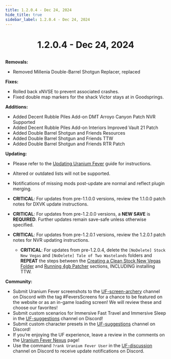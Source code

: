 ```yaml
---
title: 1.2.0.4 - Dec 24, 2024
hide_title: true
sidebar_label: 1.2.0.4 - Dec 24, 2024
---
```


# <p align="center"> 1.2.0.4 - Dec 24, 2024 </p>

**Removals:**
- Removed Millenia Double-Barrel Shotgun Replacer, replaced

**Fixes:**
- Rolled back xNVSE to prevent associated crashes.
- Fixed double map markers for the shack Victor stays at in Goodsprings.

**Additions:**
- Added Decent Rubble Piles Add-on DMT Arroyo Canyon Patch NVR Supported
- Added Decent Rubble Piles Add-on Interiors Improved Vault 21 Patch
- Added Double Barrel Shotgun and Friends Resources
- Added Double Barrel Shotgun and Friends TTW
- Added Double Barrel Shotgun and Friends RTR Patch

**Updating:**
- Please refer to the [Updating Uranium Fever](https://uraniumfever.net/docs/updating/) guide for instructions.
- Altered or outdated lists will not be supported.
- Notifications of missing mods post-update are normal and reflect plugin merging.

- **CRITICAL**: For updates from pre-1.1.0.0 versions, review the 1.1.0.0 patch notes for DXVK update instructions.
- **CRITICAL**: For updates from pre-1.2.0.0 versions, a **NEW SAVE** is **REQUIRED**. Further updates remain save-safe unless otherwise specified.
- **CRITICAL**: For updates from pre-1.2.0.1 versions, review the 1.2.0.1 patch notes for NVR updating instructions. 
	- **CRITICAL**:  For updates from pre-1.2.0.4, delete the `[NoDelete] Stock New Vegas` and `[NoDelete] Tale of Two Wastelands` folders and **REPEAT** the steps between the  [Creating a Clean Stock New Vegas Folder](https://uraniumfever.net/docs/setupinstructions#-creating-a-clean-stock-new-vegas-folder-) and [Running 4gb Patcher](https://uraniumfever.net/docs/setupinstructions#-running-4gb-patcher-) sections, INCLUDING installing TTW.

**Community:**
- Submit Uranium Fever screenshots to the [UF-screen-archery](https://discord.gg/Uu6gZZSaeA) channel on Discord with the tag #FeversScreens for a chance to be featured on the website or as an in-game loading screen! We will review these and choose our favorites!
- Submit custom scenarios for Immersive Fast Travel and Immersive Sleep in the [UF-suggestions](https://discord.gg/Uu6gZZSaeA) channel on Discord!
- Submit custom character presets in the [UF-suggestions](https://discord.gg/Uu6gZZSaeA) channel on Discord!
- If you’re enjoying the UF experience, leave a review in the comments on the [Uranium Fever Nexus](https://www.nexusmods.com/newvegas/mods/89815?tab=posts&BH=3) page!
- Use the command `?rank Uranium Fever User` in the [UF-discussion](https://discord.gg/Uu6gZZSaeA) channel on Discord to receive update notifications on Discord.
